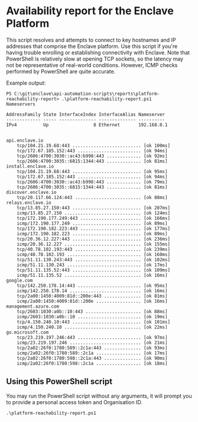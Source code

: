 # Availability report for the Enclave Platform

This script resolves and attempts to connect to key hostnames and IP addresses that comprise the Enclave platform. Use this script if you're having trouble enrolling or establishing connectivity with Enclave. Note that PowerShell is relatively slow at opening TCP sockets, so the latency may not be representative of real-world conditions. However, ICMP checks performed by PowerShell are quite accurate.

Example output:

```
PS C:\git\enclave\api-automation-scripts\reports\platform-reachability-report> .\platform-reachability-report.ps1
Nameservers

AddressFamily State InterfaceIndex InterfaceAlias Nameserver
------------- ----- -------------- -------------- ----------
IPv4          Up                 8 Ethernet       192.168.0.1


api.enclave.io
    tcp/104.21.19.68:443 .......................... [ok 100ms]
    tcp/172.67.185.152:443 ........................ [ok 94ms]
    tcp/2606:4700:3030::ac43:b998:443 ............. [ok 92ms]
    tcp/2606:4700:3035::6815:1344:443 ............. [ok 81ms]
install.enclave.io
    tcp/104.21.19.68:443 .......................... [ok 95ms]
    tcp/172.67.185.152:443 ........................ [ok 94ms]
    tcp/2606:4700:3030::ac43:b998:443 ............. [ok 79ms]
    tcp/2606:4700:3035::6815:1344:443 ............. [ok 81ms]
discover.enclave.io
    tcp/20.117.66.124:443 ......................... [ok 88ms]
relays.enclave.io
    tcp/13.85.27.150:443 .......................... [ok 207ms]
    icmp/13.85.27.150 ............................. [ok 124ms]
    tcp/172.190.177.249:443 ....................... [ok 166ms]
    icmp/172.190.177.249 .......................... [ok 89ms]
    tcp/172.190.182.223:443 ....................... [ok 177ms]
    icmp/172.190.182.223 .......................... [ok 89ms]
    tcp/20.36.12.227:443 .......................... [ok 236ms]
    icmp/20.36.12.227 ............................. [ok 155ms]
    tcp/40.78.102.193:443 ......................... [ok 239ms]
    icmp/40.78.102.193 ............................ [ok 160ms]
    tcp/51.11.130.243:443 ......................... [ok 102ms]
    icmp/51.11.130.243 ............................ [ok 17ms]
    tcp/51.11.135.52:443 .......................... [ok 109ms]
    icmp/51.11.135.52 ............................. [ok 16ms]
google.com
    tcp/142.250.178.14:443 ........................ [ok 95ms]
    icmp/142.250.178.14 ........................... [ok 16ms]
    tcp/2a00:1450:4009:81d::200e:443 .............. [ok 81ms]
    icmp/2a00:1450:4009:81d::200e ................. [ok 16ms]
management.azure.com
    tcp/2603:1030:a0b::10:443 ..................... [ok 88ms]
    icmp/2603:1030:a0b::10 ........................ [ok 19ms]
    tcp/4.150.240.10:443 .......................... [ok 101ms]
    icmp/4.150.240.10 ............................. [ok 22ms]
go.microsoft.com
    tcp/23.219.197.246:443 ........................ [ok 97ms]
    icmp/23.219.197.246 ........................... [ok 21ms]
    tcp/2a02:26f0:1780:589::2c1a:443 .............. [ok 93ms]
    icmp/2a02:26f0:1780:589::2c1a ................. [ok 17ms]
    tcp/2a02:26f0:1780:598::2c1a:443 .............. [ok 90ms]
    icmp/2a02:26f0:1780:598::2c1a ................. [ok 18ms]
```

## Using this PowerShell script

You may run the PowerShell script without any arguments, it will prompt you to provide a personal access token and Organisation ID.

```
.\platform-reachability-report.ps1
```

